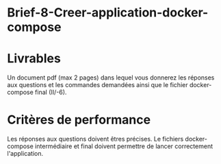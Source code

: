 # Brief-8-Creer-application-docker-compose

# Livrables

Un document pdf (max 2 pages) dans lequel vous donnerez les réponses aux questions et les commandes demandées ainsi que le fichier docker-compose final (II/-6).

# Critères de performance

Les réponses aux questions doivent êtres précises.
Le fichiers docker-compose intermédiaire et final doivent permettre de lancer correctement l'application.
